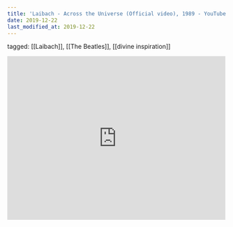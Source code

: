 ```yaml
---
title: 'Laibach - Across the Universe (Official video), 1989 - YouTube'
date: 2019-12-22
last_modified_at: 2019-12-22
---
```

tagged: [[Laibach]], [[The Beatles]], [[divine inspiration]]
<iframe allow="accelerometer; autoplay; clipboard-write; encrypted-media; gyroscope; picture-in-picture" allowfullscreen="" frameborder="0" height="375" id="youtube_iframe" src="https://www.youtube.com/embed/OTQcJx7xqAc?feature=oembed&amp;enablejsapi=1&amp;origin=https://safe.txmblr.com&amp;wmode=opaque" width="500"></iframe>